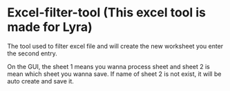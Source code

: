 # Excel-filter-tool (This excel tool is made for Lyra)

The tool used to filter excel file and will create the new worksheet you enter the second entry. 

On the GUI, the sheet 1 means you wanna process sheet and sheet 2 is mean which sheet you wanna save. If name of sheet 2 is not exist, it will be auto create and save it.




